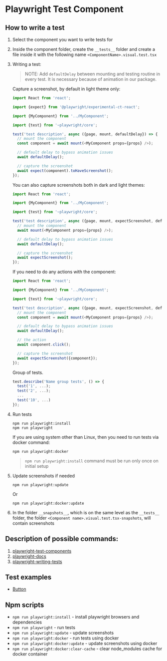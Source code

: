 # Playwright Test Component

## How to write a test

1. Select the component you want to write tests for
2. Inside the component folder, create the `__tests__` folder and create a file inside it with the following name `<ComponentName>.visual.test.tsx`
3. Writing a test:

   > NOTE:
   > Add `defaultDelay` between mounting and testing routine in every test. It is necessary because of animation in our package.

   Capture a screenshot, by default in light theme only:

   ```ts
   import React from 'react';

   import {expect} from '@playwright/experimental-ct-react';

   import {MyComponent} from '../MyComponent';

   import {test} from '~playwright/core';

   test('test description', async ({page, mount, defaultDelay}) => {
     // mount the component
     const component = await mount(<MyComponent props={props} />);

     // default delay to bypass animation issues
     await defaultDelay();

     // capture the screenshot
     await expect(component).toHaveScreenshot();
   });
   ```

   You can also capture screenshots both in dark and light themes:

   ```ts
   import React from 'react';

   import {MyComponent} from '../MyComponent';

   import {test} from '~playwright/core';

   test('test description', async ({page, mount, expectScreenshot, defaultDelay}) => {
     // mount the component
     await mount(<MyComponent props={props} />);

     // default delay to bypass animation issues
     await defaultDelay();

     // capture the screenshot
     await expectScreenshot();
   });
   ```

   If you need to do any actions with the component:

   ```ts
   import React from 'react';

   import {MyComponent} from '../MyComponent';

   import {test} from '~playwright/core';

   test('test description', async ({page, mount, expectScreenshot, defaultDelay}) => {
     // mount the component
     const component = await mount(<MyComponent props={props} />);

     // default delay to bypass animation issues
     await defaultDelay();

     // the action
     await component.click();

     // capture the screenshot
     await expectScreenshot({component});
   });
   ```

   Group of tests.

   ```ts
   test.describe('Name group tests', () => {
     test('1', ...);
     test('2', ...);
     ...
     test('10', ...)
   });
   ```

4. Run tests

   ```shell
   npm run playwright:install
   npm run playwright
   ```

   If you are using system other than Linux, then you need to run tests via docker command:

   ```shell
   npm run playwright:docker
   ```

   > `npm run playwright:install` command must be run only once on initial setup

5. Update screenshots if needed

   ```shell
   npm run playwright:update
   ```

   Or

   ```shell
   npm run playwright:docker:update
   ```

6. In the folder `__snapshots__`, which is on the same level as the `__tests__` folder, the folder `<Component name>.visual.test.tsx-snapshots`, will contain screenshots

## Description of possible commands:

1. [playwright-test-components](https://playwright.dev/docs/test-components)
2. [playwright-docs](https://playwright.dev/docs/api/class-test)
3. [playwright-writing-tests](https://playwright.dev/docs/writing-tests)

## Test examples

- [Button](../src/components/Button/__tests__/Button.visual.test.tsx)

## Npm scripts

- `npm run playwright:install` - install playwright browsers and dependencies
- `npm run playwright` - run tests
- `npm run playwright:update` - update screenshots
- `npm run playwright:docker` - run tests using docker
- `npm run playwright:docker:update` - update screenshots using docker
- `npm run playwright:docker:clear-cache` - clear node_modules cache for docker container
